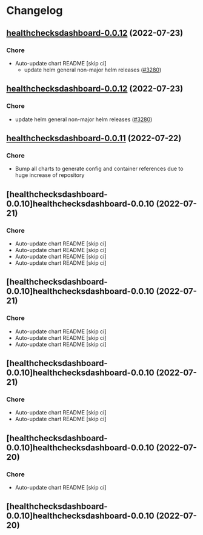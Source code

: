 # Changelog



## [healthchecksdashboard-0.0.12](https://github.com/truecharts/apps/compare/healthchecksdashboard-0.0.11...healthchecksdashboard-0.0.12) (2022-07-23)

### Chore

- Auto-update chart README [skip ci]
  - update helm general non-major helm releases ([#3280](https://github.com/truecharts/apps/issues/3280))




## [healthchecksdashboard-0.0.12](https://github.com/truecharts/apps/compare/healthchecksdashboard-0.0.11...healthchecksdashboard-0.0.12) (2022-07-23)

### Chore

- update helm general non-major helm releases ([#3280](https://github.com/truecharts/apps/issues/3280))




## [healthchecksdashboard-0.0.11](https://github.com/truecharts/apps/compare/healthchecksdashboard-0.0.10...healthchecksdashboard-0.0.11) (2022-07-22)

### Chore

- Bump all charts to generate config and container references due to huge increase of repository



## [healthchecksdashboard-0.0.10]healthchecksdashboard-0.0.10 (2022-07-21)

### Chore

- Auto-update chart README [skip ci]
- Auto-update chart README [skip ci]
- Auto-update chart README [skip ci]
- Auto-update chart README [skip ci]



## [healthchecksdashboard-0.0.10]healthchecksdashboard-0.0.10 (2022-07-21)

### Chore

- Auto-update chart README [skip ci]
- Auto-update chart README [skip ci]
- Auto-update chart README [skip ci]



## [healthchecksdashboard-0.0.10]healthchecksdashboard-0.0.10 (2022-07-21)

### Chore

- Auto-update chart README [skip ci]
- Auto-update chart README [skip ci]



## [healthchecksdashboard-0.0.10]healthchecksdashboard-0.0.10 (2022-07-20)

### Chore

- Auto-update chart README [skip ci]



## [healthchecksdashboard-0.0.10]healthchecksdashboard-0.0.10 (2022-07-20)
